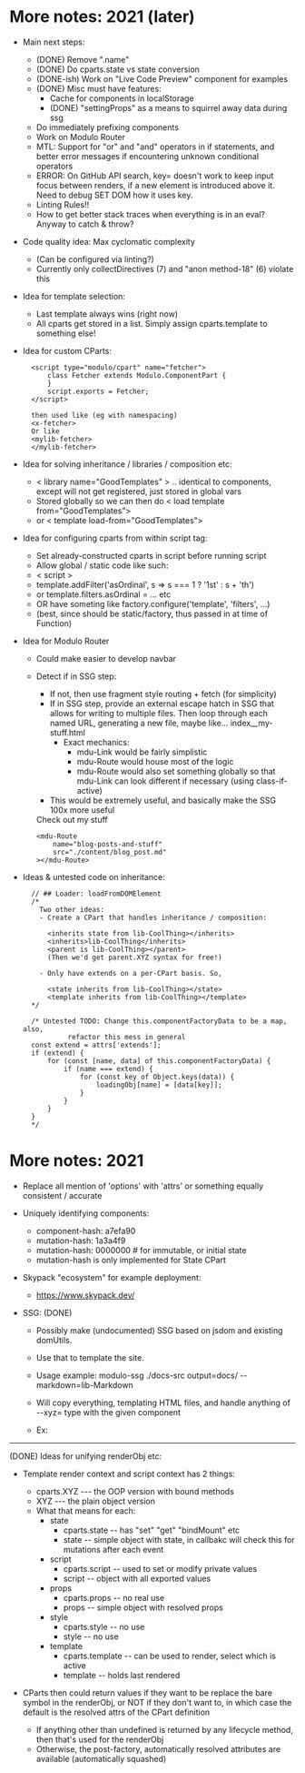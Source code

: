 
# More notes: 2021 (later)

- Main next steps:
    - (DONE) Remove ".name"
    - (DONE) Do cparts.state vs state conversion
    - (DONE-ish) Work on "Live Code Preview" component for examples
    - (DONE) Misc must have features:
        - Cache for components in localStorage
        - (DONE) "settingProps" as a means to squirrel away data during ssg
    - Do immediately prefixing components
    - Work on Modulo Router
    - MTL: Support for "or" and "and" operators in if statements, and better
      error messages if encountering unknown conditional operators
    - ERROR: On GitHub API search, key= doesn't work to keep input focus
      between renders, if a new element is introduced above it. Need to debug
      SET DOM how it uses key.
    - Linting Rules!!
    - How to get better stack traces when everything is in an eval? Anyway to
      catch & throw?

- Code quality idea: Max cyclomatic complexity
    - (Can be configured via linting?)
    - Currently only collectDirectives (7) and "anon method-18" (6) violate
      this

- Idea for template selection:
    - Last template always wins (right now)
    - All cparts get stored in a list. Simply assign cparts.template to
      something else!


- Idea for custom CParts:

        <script type="modulo/cpart" name="fetcher">
            class Fetcher extends Modulo.ComponentPart {
            }
            script.exports = Fetcher;
        </script>

        then used like (eg with namespacing)
        <x-fetcher>
        Or like
        <mylib-fetcher>
        </mylib-fetcher>

- Idea for solving inheritance / libraries / composition etc:
    - < library name="GoodTemplates" > .. identical to components, except will
      not get registered, just stored in global vars
    - Stored globally so we can then do < load template from="GoodTemplates">
    - or < template load-from="GoodTemplates">


- Idea for configuring cparts from within script tag:
    - Set already-constructed cparts in script before running script
    - Allow global / static code like such:
    - < script >
    -   template.addFilter('asOrdinal', s => s === 1 ? '1st' : s + 'th')
    -   or template.filters.asOrdinal = ... etc
    -   OR have someting like factory.configure('template', 'filters', ...)
    - (best, since should be static/factory, thus passed in at time of Function)

- Idea for Modulo Router
    - Could make easier to develop navbar
    - Detect if in SSG step:
        - If not, then use fragment style routing + fetch (for simplicity)
        - If in SSG step, provide an external escape hatch in SSG that allows
          for writing to multiple files. Then loop through each named URL,
          generating a new file, maybe like... index__my-stuff.html
            - Exact mechanics:
                - mdu-Link would be fairly simplistic
                - mdu-Route would house most of the logic
                - mdu-Route would also set something globally so that mdu-Link
                  can look different if necessary (using class-if-active)
        - This would be extremely useful, and basically make the SSG 100x more
          useful

      <nav>
          <mdu-Link target="my-stuff" class="cool" class-if-active="active">
            Check out my stuff
          </mdu-Link>
      </nav>

      <main>
          <mdu-Route
              name="my-stuff"
              src="./content/relevant_my_stuff_content.html"
          ></mdu-Route>

          <mdu-Route
              name="blog-posts-and-stuff"
              src="./content/blog_post.md"
          ></mdu-Route>
      </main>


- Ideas & untested code on inheritance:

        // ## Loader: loadFromDOMElement
        /*
          Two other ideas:
          - Create a CPart that handles inheritance / composition:

            <inherits state from lib-CoolThing></inherits>
            <inherits>lib-CoolThing</inherits>
            <parent is lib-CoolThing></parent>
            (Then we'd get parent.XYZ syntax for free!)

          - Only have extends on a per-CPart basis. So,

            <state inherits from lib-CoolThing></state>
            <template inherits from lib-CoolThing></template>
        */

        /* Untested TODO: Change this.componentFactoryData to be a map, also,
                 refactor this mess in general
        const extend = attrs['extends'];
        if (extend) {
            for (const [name, data] of this.componentFactoryData) {
                if (name === extend) {
                    for (const key of Object.keys(data)) {
                        loadingObj[name] = [data[key]];
                    }
                }
            }
        }
        */





# More notes: 2021

- Replace all mention of 'options' with 'attrs' or something equally consistent
  / accurate

- Uniquely identifying components:
    - component-hash: a7efa90
    - mutation-hash: 1a3a4f9
    - mutation-hash: 0000000 # for immutable, or initial state
    - mutation-hash is only implemented for State CPart

- Skypack "ecosystem" for example deployment:
    - https://www.skypack.dev/

- SSG: (DONE)
    - Possibly make (undocumented) SSG based on jsdom and existing domUtils.
    - Use that to template the site.
    - Usage example:
        modulo-ssg ./docs-src output=docs/ --markdown=lib-Markdown
    - Will copy everything, templating HTML files, and handle anything of
      --xyz= type with the given component
    - Ex:

      <component name="Markdown">
        <template>
            {{ text|markdown }}
        </template>
        <props
            text:=String
        ></props>
        <script>
        </script>
      </component>



---

(DONE) Ideas for unifying renderObj etc:

- Template render context and script context has 2 things:
    - cparts.XYZ --- the OOP version with bound methods
    - XYZ --- the plain object version
    - What that means for each:
        - state
            - cparts.state -- has "set" "get" "bindMount" etc
            - state -- simple object with state, in callbakc will check this
              for mutations after each event
        - script
            - cparts.script -- used to set or modify private values
            - script -- object with all exported values
        - props
            - cparts.props -- no real use
            - props -- simple object with resolved props
        - style
            - cparts.style -- no use
            - style -- no use
        - template
            - cparts.template -- can be used to render, select which is active
            - template -- holds last rendered

- CParts then could return values if they want to be replace the bare symbol in
  the renderObj, or NOT if they don't want to, in which case the default is the
  resolved attrs of the CPart definition
    - If anything other than undefined is returned by any lifecycle method,
      then that's used for the renderObj
    - Otherwise, the post-factory, automatically resolved attributes are
      available (automatically squashed)



